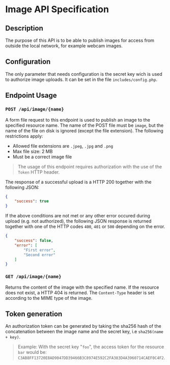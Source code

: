 # Image API Specification

## Description
The purpose of this API is to be able to publish images for access from outside the local network, for example webcam images.

## Configuration
The only parameter that needs configuration is the secret key wich is used to authorize image uploads. It can be set in the file `includes/config.php`. 

## Endpoint Usage
### `POST /api/image/{name}`
A form file request to this endpoint is used to publish an image to the specified resource name. The name of the POST file must be `image`, but the name of the file on disk is ignored (except the file extension). The following restrictions apply:
* Allowed file extensions are `.jpeg`, `.jpg` and `.png`
* Max file size: 2 MB
* Must be a correct image file

>The usage of this endpoint requires authorization with the use of the `Token` HTTP header. 

The response of a successful upload is a HTTP 200 together with the following JSON:
```json
{
    "success": true
}
```

If the above conditions are not met or any other error occured during upload (e.g. not authorized), the following JSON response is returned together with one of the HTTP codes `400`, `401` or `500` depending on the error.

```json
{
    "success": false,
    "error": [
        "First error",
        "Second error"
    ]
}
```


### `GET /api/image/{name}`
Returns the content of the image with the specified name. If the resource does not exist, a HTTP 404 is returned. The `Content-Type` header is set according to the MIME type of the image.

## Token generation
An authorization token can be generated by taking the sha256 hash of the concatenation between the image name and the secret key, i.e `sha256(name + key)`.

> Example: With the secret key "`foo`", the access token for the resource `bar` would be: `C3AB8FF13720E8AD9047DD39466B3C8974E592C2FA383D4A3960714CAEF0C4F2`.
